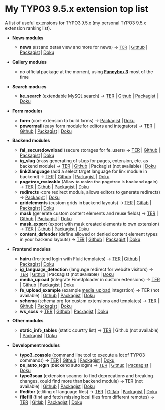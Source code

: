 # My TYPO3 9.5.x extension top list
A list of useful extensions for TYPO3 9.5.x (my personal TYPO3 9.5.x extension ranking list).


- **News modules**
  - **news** (list and detail view and more for news) -> [TER](https://extensions.typo3.org/extension/news/) | [Github](https://github.com/georgringer/news) | [Packagist](https://packagist.org/packages/georgringer/news) | [Doku](https://docs.typo3.org/p/georgringer/news/7.2/en-us/)

- **Gallery modules**
  - no official package at the moment, using [**Fancybox 3**](https://fancyapps.com/fancybox/3/) most of the time
  
- **Search modules**
  - **ke_search** (extendable MySQL search) -> [TER](https://extensions.typo3.org/extension/ke_search/) | [Github](https://github.com/teaminmedias-pluswerk/ke_search/) | [Packagist](https://packagist.org/packages/teaminmedias-pluswerk/ke_search) | [Doku](https://docs.typo3.org/typo3cms/extensions/ke_search/stable/)
 
- **Form modules**
   - **form** (core extension to build forms) -> [Packagist](https://packagist.org/packages/typo3/cms-form) | [Doku](https://docs.typo3.org/c/typo3/cms-form/master/en-us/)
   - **powermail** (easy form module for editors and integrators) -> [TER](https://extensions.typo3.org/extension/powermail/) | [Github](https://github.com/einpraegsam/powermail/) | [Packagist](https://packagist.org/packages/in2code/powermail) | [Doku](https://docs.typo3.org/typo3cms/extensions/powermail/7.3.1/)
  
- **Backend modules**
  - **fal_securedownload** (secure storages for fe_users) -> [TER](https://extensions.typo3.org/extension/fal_securedownload/) | [Github](https://github.com/beechit/fal_securedownload/) | [Packagist](https://packagist.org/packages/beechit/fal-securedownload) | [Doku](https://docs.typo3.org/p/beechit/fal-securedownload/2.2/en-us/)
  - **ig_slug** (mass generating of slugs for pages, extension, etc. as backend module) -> [TER](https://extensions.typo3.org/extension/ig_slug/) | [Github](https://github.com/internetgalerie/ig_slug) | Packagist (not available) | [Doku](https://docs.typo3.org/typo3cms/extensions/ig_slug/1.0.1/)
  - **link2language** (add a select target language for link module in backend) -> [TER](https://extensions.typo3.org/extension/link2language/) | [Github](https://github.com/CMSExperts/link2language) | [Packagist](https://packagist.org/packages/cmsexperts/link2language) | [Doku](https://docs.typo3.org/typo3cms/extensions/link2language/stable/)
  - **pagetree_resizable** (Allow to resize the pagetree in backend again) -> [TER](https://extensions.typo3.org/extension/pagetree_resizable/) | [Github](https://github.com/wazum/pagetree-resizable) | [Packagist](https://packagist.org/packages/wazum/pagetree-resizable) | [Doku](https://github.com/wazum/pagetree-resizable/blob/master/README.md)
  - **redirects** (core redirect module, allows editors to generate redirects) -> [Packagist](https://packagist.org/packages/typo3/cms-redirects) | [Doku](https://docs.typo3.org/c/typo3/cms-core/master/en-us/Changelog/9.1/Feature-83631-SystemExtensionRedirectsHasBeenAdded.html)
  - **gridelements** (custom grids in backend layouts) -> [TER](https://extensions.typo3.org/extension/gridelements/) | [Gitlab](https://gitlab.com/coderscare/gridelements/) | [Packagist](https://packagist.org/packages/gridelementsteam/gridelements) | [Doku](https://docs.typo3.org/typo3cms/extensions/gridelements/stable/)
  - **mask** (generate custom content elements and reuse fields) -> [TER](https://extensions.typo3.org/extension/mask/) | [Github](https://github.com/Gernott/mask/) | [Packagist](https://packagist.org/packages/mask/mask) | [Doku](https://docs.typo3.org/typo3cms/extensions/mask/4.1.0/)
  - **mask_export** (export with mask created elements to own extension) -> [TER](https://extensions.typo3.org/extension/mask_export/) | [Github](https://github.com/IchHabRecht/mask_export/) | [Packagist](https://packagist.org/packages/ichhabrecht/mask-export) | [Doku](https://github.com/IchHabRecht/mask_export/blob/master/README.md)
  - **content_defender** (define allowed or denied content element types in your backend layouts) -> [TER](https://extensions.typo3.org/extension/content_defender/) | [Github](https://github.com/IchHabRecht/content_defender/) | [Packagist](https://packagist.org/packages/ichhabrecht/content-defender) | [Doku](https://github.com/IchHabRecht/content_defender/blob/master/README.md)

- **Frontend modules**
  - **hairu** (frontend login with Fluid templates) -> [TER](https://extensions.typo3.org/extension/mask_export/) | [Github](https://github.com/pagemachine/hairu/) | [Packagist](https://packagist.org/packages/pagemachine/hairu) | [Doku](https://docs.typo3.org/p/pagemachine/hairu/3.0/en-us/)
  - **ig_language_detection** (language redirect for website visitors) -> [TER](https://extensions.typo3.org/extension/ig_language_detection/) | [Github](https://github.com/internetgalerie/ig_language_detection) | Packagist (not available) | [Doku](https://docs.typo3.org/typo3cms/extensions/ig_language_detection/1.0.2/)
  - **media_upload** (integrate FineUploader in custom extensions) -> [TER](https://extensions.typo3.org/extension/media_upload/) | [Github](https://github.com/fabarea/media_upload) | [Packagist](https://packagist.org/packages/fab/media-upload) | [Doku](https://github.com/fabarea/media_upload/blob/master/README.rst)
  - **fe_upload_example** (example [media_upload](https://extensions.typo3.org/extension/media_upload/) integration) -> TER (not available) | [Github](https://github.com/Kephson/fe_upload_example) | [Packagist](https://packagist.org/packages/ehaerer/fe-upload-example) | [Doku](https://github.com/Kephson/fe_upload_example/blob/master/README.md)
  - **schema** (schema.org for custom extensions and templates) -> [TER](https://extensions.typo3.org/extension/schema/) | [Github](https://github.com/brotkrueml/schema/) | [Packagist](https://packagist.org/packages/brotkrueml/schema) | [Doku](https://docs.typo3.org/p/brotkrueml/schema/1.1/en-us/)
  - **ws_scss** -> [TER](https://extensions.typo3.org/extension/ws_scss/) | [Github](https://github.com/svewap/ws_scss/) | [Packagist](https://packagist.org/packages/svewap/ws-scss) | [Doku](https://docs.typo3.org/typo3cms/extensions/ws_scss/stable/)

- **Other modules**
  - **static_info_tables** (static country list) -> [TER](https://extensions.typo3.org/extension/static_info_tables/) | Github (not available) | [Packagist](https://packagist.org/packages/sjbr/static-info-tables) | [Doku](https://docs.typo3.org/typo3cms/extensions/static_info_tables/6.7.4/)

- **Development modules**
  - **typo3_console** (command line tool to execute a lot of TYPO3 commands) -> [TER](https://extensions.typo3.org/extension/typo3_console/) | [Github](https://github.com/TYPO3-Console/TYPO3-Console/) | [Packagist](https://packagist.org/packages/helhum/typo3-console) | [Doku](https://docs.typo3.org/p/helhum/typo3-console/master/en-us/)
  - **be_auto_login** (backend auto login) -> [TER](https://extensions.typo3.org/extension/be_auto_login/) | [Github](https://github.com/hmmh/backend-autologin) | [Packagist](https://packagist.org/packages/hmmh/be-auto-login) | [Doku](https://github.com/hmmh/backend-autologin/blob/master/README.md)
  - **typo3scan** (extension scanner to find deprecations and breaking changes, could find more than backend module) -> TER (not available) | [Github](https://github.com/Tuurlijk/typo3scan) | [Packagist](https://packagist.org/packages/michielroos/typo3scan) | [Doku](https://github.com/Tuurlijk/typo3scan/blob/master/Readme.md)
  - **lfeditor** (editing of language files) -> [TER](https://extensions.typo3.org/extension/lfeditor/) | [Gitlab](https://gitlab.sgalinski.de/typo3/lfeditor) | [Packagist](https://packagist.org/packages/sgalinski/lfeditor) | [Doku](https://docs.typo3.org/typo3cms/extensions/lfeditor/stable/)
  - **filefill** (find and fetch missing local files from different remotes) -> [TER](https://extensions.typo3.org/extension/filefill/) | [Gitlab](https://github.com/IchHabRecht/filefill/) | [Packagist](https://packagist.org/packages/ichhabrecht/filefill) | [Doku](https://github.com/IchHabRecht/filefill/blob/master/README.md)